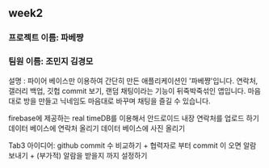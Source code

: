 ## week2

### 프로젝트 이름: 파베쨩

### 팀원 이름: 조민지 김경모

설명 : 파이어 베이스만 이용하여 간단히 만든 애플리케이션인 '파베쨩'입니다. 연락처, 갤러리 백업, 깃헙 commit 보기, 랜덤 채팅이라는 기능이 뒤죽박죽섞인 앱입니다. 마음대로 방을 만들고 닉네임도 마음대로 바꾸며 채팅을 즐길 수 있습니다.




firebase에 제공하는 real timeDB를 이용해서 안드로이드 내장 연락처를 업로드 하기
데이터 베이스에 연락처 올리기 
데이터 베이스에 사진 올리기 

Tab3 아이디어: github commit 수 비교하기 + 협력자로 부터 commit 이 오면 알람 보내기 + (부가적) 알람을 받을지 까지 설정하기 
